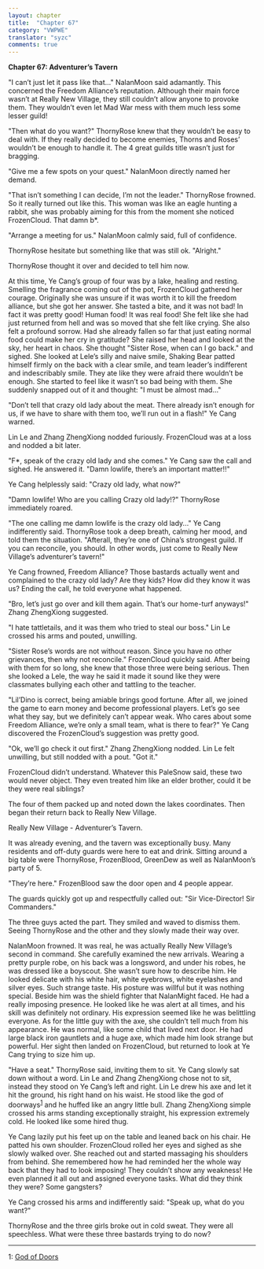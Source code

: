 ```yaml
---
layout: chapter
title:  "Chapter 67"
category: "VWPWE"
translator: "syzc"
comments: true
---
```


**Chapter 67: Adventurer’s Tavern**
 
"I can’t just let it pass like that..." NalanMoon said adamantly. This concerned the Freedom Alliance’s reputation. Although their main force wasn’t at Really New Village, they still couldn’t allow anyone to provoke them. They wouldn’t even let Mad War mess with them much less some lesser guild!
 
"Then what do you want?" ThornyRose knew that they wouldn’t be easy to deal with. If they really decided to become enemies, Thorns and Roses’ wouldn’t be enough to handle it. The 4 great guilds title wasn’t just for bragging.
 
"Give me a few spots on your quest." NalanMoon directly named her demand.
 
"That isn’t something I can decide, I’m not the leader." ThornyRose frowned. So it really turned out like this. This woman was like an eagle hunting a rabbit, she was probably aiming for this from the moment she noticed FrozenCloud. That damn b\*.
 
"Arrange a meeting for us." NalanMoon calmly said, full of confidence.
 
ThornyRose hesitate but something like that was still ok. "Alright."
 
ThornyRose thought it over and decided to tell him now.
 
At this time, Ye Cang’s group of four was by a lake, healing and resting. Smelling the fragrance coming out of the pot, FrozenCloud gathered her courage. Originally she was unsure if it was worth it to kill the freedom alliance, but she got her answer. She tasted a bite, and it was not bad! In fact it was pretty good! Human food! It was real food! She felt like she had just returned from hell and was so moved that she felt like crying. She also felt a profound sorrow. Had she already fallen so far that just eating normal food could make her cry in gratitude? She raised her head and looked at the sky, her heart in chaos. She thought "Sister Rose, when can I go back." and sighed. She looked at Lele’s silly and naive smile, Shaking Bear patted himself firmly on the back with a clear smile, and team leader’s indifferent and indescribably smile. They ate like they were afraid there wouldn’t be enough. She started to feel like it wasn’t so bad being with them. She suddenly snapped out of it and thought: "I must be almost mad..." 
 
"Don’t tell that crazy old lady about the meat. There already isn’t enough for us, if we have to share with them too, we’ll run out in a flash!" Ye Cang warned.
 
Lin Le and Zhang ZhengXiong nodded furiously. FrozenCloud was at a loss and nodded a bit later.
 
"F\*, speak of the crazy old lady and she comes." Ye Cang saw the call and sighed. He answered it. "Damn lowlife, there’s an important matter!!"
 
Ye Cang helplessly said: "Crazy old lady, what now?"
 
"Damn lowlife! Who are you calling Crazy old lady!?" ThornyRose immediately roared. 
 
"The one calling me damn lowlife is the crazy old lady..." Ye Cang indifferently said. ThornyRose took a deep breath, calming her mood, and told them the situation. "Afterall, they’re one of China’s strongest guild. If you can reconcile, you should. In other words, just come to Really New Village’s adventurer’s tavern!"
 
Ye Cang frowned, Freedom Alliance? Those bastards actually went and complained to the crazy old lady? Are they kids? How did they know it was us? Ending the call, he told everyone what happened.
 
"Bro, let’s just go over and kill them again. That’s our home-turf anyways!" Zhang ZhengXiong suggested.
 
"I hate tattletails, and it was them who tried to steal our boss." Lin Le crossed his arms and pouted, unwilling.
 
"Sister Rose’s words are not without reason. Since you have no other grievances, then why not reconcile." FrozenCloud quickly said. After being with them for so long, she knew that those three were being serious. Then she looked a Lele, the way he said it made it sound like they were classmates bullying each other and tattling to the teacher.
 
"Lil’Dino is correct, being amiable brings good fortune. After all, we joined the game to earn money and become professional players. Let’s go see what they say, but we definitely can’t appear weak. Who cares about some Freedom Alliance, we’re only a small team, what is there to fear?" Ye Cang discovered the FrozenCloud’s suggestion was pretty good.
 
"Ok, we’ll go check it out first." Zhang ZhengXiong nodded. Lin Le felt unwilling, but still nodded with a pout. "Got it."
 
FrozenCloud didn’t understand. Whatever this PaleSnow said, these two would never object. They even treated him like an elder brother, could it be they were real siblings?
 
The four of them packed up and noted down the lakes coordinates. Then began their return back to Really New Village.
 
Really New Village - Adventurer’s Tavern.
 
It was already evening, and the tavern was exceptionally busy. Many residents and off-duty guards were here to eat and drink. Sitting around a big table were ThornyRose, FrozenBlood, GreenDew as well as NalanMoon’s party of 5.
 
"They’re here." FrozenBlood saw the door open and 4 people appear.
 
The guards quickly got up and respectfully called out: "Sir Vice-Director! Sir Commanders."
 
The three guys acted the part. They smiled and waved to dismiss them. Seeing ThornyRose and the other and they slowly made their way over.
 
NalanMoon frowned. It was real, he was actually Really New Village’s second in command. She carefully examined the new arrivals. Wearing a pretty purple robe, on his back was a longsword, and under his robes, he was dressed like a boyscout. She wasn’t sure how to describe him. He looked delicate with his white hair, white eyebrows, white eyelashes and silver eyes. Such strange taste. His posture was willful but it was nothing special. Beside him was the shield fighter that NalanMight faced. He had a really imposing presence. He looked like he was alert at all times, and his skill was definitely not ordinary. His expression seemed like he was belittling everyone. As for the little guy with the axe, she couldn’t tell much from his appearance. He was normal, like some child that lived next door. He had large black iron gauntlets and a huge axe, which made him look strange but powerful. Her sight then landed on FrozenCloud, but returned to look at Ye Cang trying to size him up.
 
"Have a seat." ThornyRose said, inviting them to sit. Ye Cang slowly sat down without a word. Lin Le and Zhang ZhengXiong chose not to sit, instead they stood on Ye Cang’s left and right. Lin Le drew his axe and let it hit the ground, his right hand on his waist. He stood like the god of doorways<sup>[1](#footnote1)</sup> and he huffed like an angry little bull. Zhang ZhengXiong simple crossed his arms standing exceptionally straight, his expression extremely cold. He looked like some hired thug.
 
Ye Cang lazily put his feet up on the table and leaned back on his chair. He patted his own shoulder. FrozenCloud rolled her eyes and sighed as she slowly walked over. She reached out and started massaging his shoulders from behind. She remembered how he had reminded her the whole way back that they had to look imposing! They couldn’t show any weakness! He even planned it all out and assigned everyone tasks. What did they think they were? Some gangsters?
 
Ye Cang crossed his arms and indifferently said: "Speak up, what do you want?"
 
ThornyRose and the three girls broke out in cold sweat. They were all speechless. What were these three bastards trying to do now?
 
---

<a name="footnote1">1</a>: <a href="https://www.google.ca/search?q=%E9%97%A8%E7%A5%9E&source=lnms&tbm=isch&sa=X&ved=0ahUKEwjg9du1uLHUAhXJej4KHWimAc4Q_AUICigB&biw=840&bih=835"> God of Doors</a>
